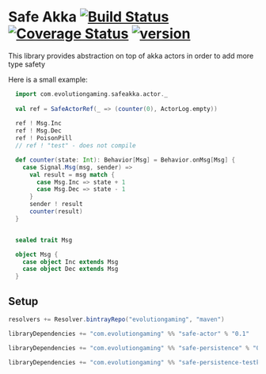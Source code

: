 # Safe Akka [![Build Status](https://travis-ci.org/evolution-gaming/safe-akka.svg)](https://travis-ci.org/evolution-gaming/safe-akka) [![Coverage Status](https://coveralls.io/repos/evolution-gaming/safe-akka/badge.svg)](https://coveralls.io/r/evolution-gaming/safe-akka) [ ![version](https://api.bintray.com/packages/evolutiongaming/maven/safe-akka/images/download.svg) ](https://bintray.com/evolutiongaming/maven/safe-actor/_latestVersion)

This library provides abstraction on top of akka actors in order to add more type safety

Here is a small example:

```scala
  import com.evolutiongaming.safeakka.actor._
  
  val ref = SafeActorRef(_ => (counter(0), ActorLog.empty))
    
  ref ! Msg.Inc
  ref ! Msg.Dec
  ref ! PoisonPill
  // ref ! "test" - does not compile

  def counter(state: Int): Behavior[Msg] = Behavior.onMsg[Msg] {
    case Signal.Msg(msg, sender) =>
      val result = msg match {
        case Msg.Inc => state + 1
        case Msg.Dec => state - 1
      }
      sender ! result
      counter(result)
  }


  sealed trait Msg

  object Msg {
    case object Inc extends Msg
    case object Dec extends Msg
  }
```


## Setup

```scala
resolvers += Resolver.bintrayRepo("evolutiongaming", "maven")

libraryDependencies += "com.evolutiongaming" %% "safe-actor" % "0.1"

libraryDependencies += "com.evolutiongaming" %% "safe-persistence" % "0.1"

libraryDependencies += "com.evolutiongaming" %% "safe-persistence-testkit" % "0.1"
``` 